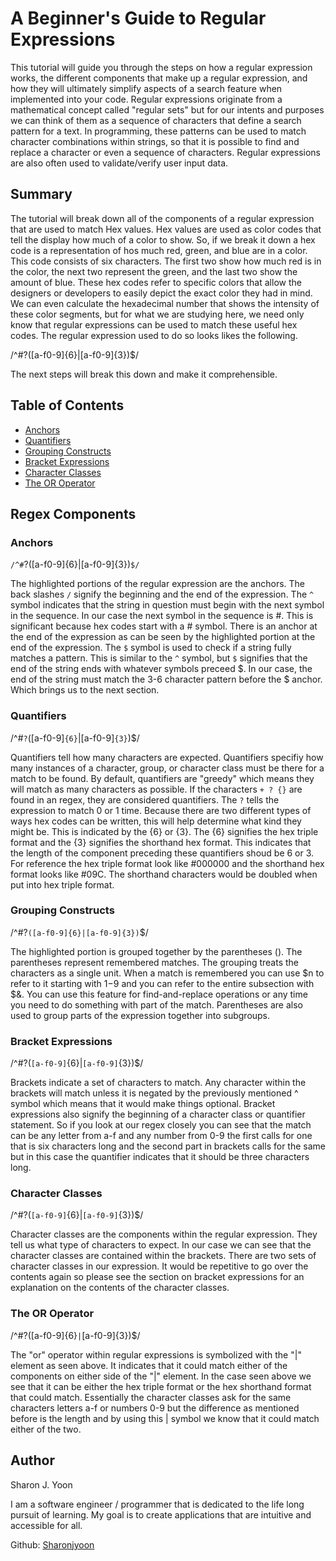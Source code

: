 # A Beginner's Guide to Regular Expressions

This tutorial will guide you through the steps on how a regular expression works, the different components that make up a regular expression, and how they will ultimately simplify aspects of a search feature when implemented into your code. Regular expressions originate from a mathematical concept called "regular sets" but for our intents and purposes we can think of them as a sequence of characters that define a search pattern for a text. In programming, these patterns can be used to match character combinations within strings, so that it is possible to find and replace a character or even a sequence of characters. Regular expressions are also often used to validate/verify user input data.   

## Summary

The tutorial will break down all of the components of a regular expression that are used to match Hex values. Hex values are used as color codes that tell the display how much of a color to show. So, if we break it down a hex code is a representation of hos much red, green, and blue are in a color. This code consists of six characters. The first two show how much red is in the color, the next two represent the green, and the last two show the amount of blue. These hex codes refer to specific colors that allow the designers or developers to easily depict the exact color they had in mind. We can even calculate the hexadecimal number that shows the intensity of these color segments, but for what we are studying here, we need only know that regular expressions can be used to match these useful hex codes. The regular expression used to do so looks likes the following.

/^#?([a-f0-9]{6}|[a-f0-9]{3})$/

The next steps will break this down and make it comprehensible. 

## Table of Contents

- [Anchors](#anchors)
- [Quantifiers](#quantifiers)
- [Grouping Constructs](#grouping-constructs)
- [Bracket Expressions](#bracket-expressions)
- [Character Classes](#character-classes)
- [The OR Operator](#the-or-operator)

## Regex Components

### Anchors
`/^#`?([a-f0-9]{6}|[a-f0-9]{3})`$/`

The highlighted portions of the regular expression are the anchors. The back slashes `/` signify the beginning and the end of the expression. The `^` symbol indicates that the string in question must begin with the next symbol in the sequence. In our case the next symbol in the sequence is #. This is significant because hex codes start with a # symbol. There is an anchor at the end of the expression as can be seen by the highlighted portion at the end of the expression. The `$` symbol is used to check if a string fully matches a pattern. This is similar to the `^` symbol, but `$` signifies that the end of the string ends with whatever symbols preceed $. In our case, the end of the string must match the 3-6 character pattern before the $ anchor. Which brings us to the next section.  

### Quantifiers
/^#`?`([a-f0-9]`{6}`|[a-f0-9]`{3}`)$/

Quantifiers tell how many characters are expected. Quantifiers specifiy how many instances of a character, group, or character class must be there for a match to be found. By default, quantifiers are "greedy" which means they will match as many characters as possible. If the characters `+ ? {}` are found in an regex, they are considered quantifiers. The `?` tells the expression to match 0 or 1 time. Because there are two different types of ways hex codes can be written, this will help determine what kind they might be. This is indicated by the {6} or {3}. The {6} signifies the hex triple format and the {3} signifies the shorthand hex format. This indicates that the length of the component preceding these quantifiers shoud be 6 or 3. 
For reference the hex triple format look like #000000 and the shorthand hex format looks like #09C. The shorthand characters would be doubled when put into hex triple format. 

### Grouping Constructs
/^#?`([a-f0-9]{6}|[a-f0-9]{3})`$/

The highlighted portion is grouped together by the parentheses (). The parentheses represent remembered matches. The grouping treats the characters as a single unit. When a match is remembered you can use $n to refer to it starting with $1-$9 and you can refer to the entire subsection with $&. You can use this feature for find-and-replace operations or any time you need to do something with part of the match. Parentheses are also used to group parts of the expression together into subgroups. 

### Bracket Expressions
/^#?(`[a-f0-9]`{6}|`[a-f0-9]`{3})$/

Brackets indicate a set of characters to match. Any character within the brackets will match unless it is negated by the previously mentioned ^ symbol which means that it would make things optional. Bracket expressions also signify the beginning of a character class or quantifier statement. So if you look at our regex closely you can see that the match can be any letter from a-f and any number from 0-9 the first calls for one that is six characters long and the second part in brackets calls for the same but in this case the quantifier indicates that it should be three characters long. 

### Character Classes
/^#?(`[a-f0-9]`{6}|`[a-f0-9]`{3})$/

Character classes are the components within the regular expression. They tell us what type of characters to expect. In our case we can see that the character classes are contained within the brackets. There are two sets of character classes in our expression. It would be repetitive to go over the contents again so please see the section on bracket expressions for an explanation on the contents of the character classes. 

### The OR Operator
/^#?([a-f0-9]{6}`|`[a-f0-9]{3})$/

The "or" operator within regular expressions is symbolized with the "|" element as seen above. It indicates that it could match either of the components on either side of the "|" element. In the case seen above we see that it can be either the hex triple format or the hex shorthand format that could match. Essentially the character classes ask for the same characters letters a-f or numbers 0-9 but the difference as mentioned before is the length and by using this | symbol we know that it could match either of the two. 

## Author
Sharon J. Yoon

I am a software engineer /  programmer that is dedicated to the life long pursuit of learning. My goal is to create applications that are intuitive and accessible for all. 

Github: [Sharonjyoon](https://github.com/sharonjyoon)

